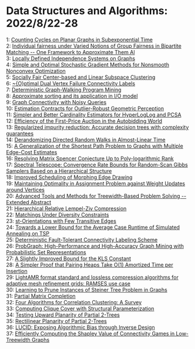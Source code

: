 # Data Structures and Algorithms: 2022/8/22-28  
1: [Counting Cycles on Planar Graphs in Subexponential Time](https://doi.org/10.48550/arXiv.2208.09948)  
2: [Individual fairness under Varied Notions of Group Fairness in Bipartite  Matching -- One Framework to Approximate Them Al](https://doi.org/10.48550/arXiv.2208.09951)  
3: [Locally Defined Independence Systems on Graphs](https://doi.org/10.48550/arXiv.2208.10003)  
4: [Simple and Optimal Stochastic Gradient Methods for Nonsmooth Nonconvex  Optimization](https://doi.org/10.48550/arXiv.2208.10025)  
5: [Socially Fair Center-based and Linear Subspace Clustering](https://doi.org/10.48550/arXiv.2208.10095)  
6: [\~{O}ptimal Dual Vertex Failure Connectivity Labels](https://doi.org/10.48550/arXiv.2208.10168)  
7: [Deterministic Graph-Walking Program Mining](https://doi.org/10.48550/arXiv.2208.10290)  
8: [Approximate sorting and its application in I/O model](https://doi.org/10.48550/arXiv.2208.10298)  
9: [Graph Connectivity with Noisy Queries](https://doi.org/10.48550/arXiv.2208.10423)  
10: [Estimation Contracts for Outlier-Robust Geometric Perception](https://doi.org/10.48550/arXiv.2208.10521)  
11: [Simpler and Better Cardinality Estimators for HyperLogLog and PCSA](https://doi.org/10.48550/arXiv.2208.10578)  
12: [Efficiency of the First-Price Auction in the Autobidding World](https://doi.org/10.48550/arXiv.2208.10650)  
13: [Regularized impurity reduction: Accurate decision trees with complexity  guarantees](https://doi.org/10.48550/arXiv.2208.10949)  
14: [Derandomizing Directed Random Walks in Almost-Linear Time](https://doi.org/10.48550/arXiv.2208.10959)  
15: [A Generalization of the Shortest Path Problem to Graphs with Multiple  Edge-Cost Estimates](https://doi.org/10.48550/arXiv.2208.11489)  
16: [Resolving Matrix Spencer Conjecture Up to Poly-logarithmic Rank](https://doi.org/10.48550/arXiv.2208.11286)  
17: [Spectral Telescope: Convergence Rate Bounds for Random-Scan Gibbs  Samplers Based on a Hierarchical Structure](https://doi.org/10.48550/arXiv.2208.11299)  
18: [Improved Scheduling of Morphing Edge Drawing](https://doi.org/10.48550/arXiv.2208.11305)  
19: [Maintaining Optimality in Assignment Problem against Weight Updates  around Vertices](https://doi.org/10.48550/arXiv.2208.11325)  
20: [Advanced Tools and Methods for Treewidth-Based Problem Solving --  Extended Abstract](https://doi.org/10.48550/arXiv.2208.11340)  
21: [Hierarchical Relative Lempel-Ziv Compression](https://doi.org/10.48550/arXiv.2208.11371)  
22: [Matchings Under Diversity Constraints](https://doi.org/10.48550/arXiv.2208.11378)  
23: [st-Orientations with Few Transitive Edges](https://doi.org/10.48550/arXiv.2208.11414)  
24: [Towards a Lower Bound for the Average Case Runtime of Simulated  Annealing on TSP](https://doi.org/10.48550/arXiv.2208.11444)  
25: [Deterministic Fault-Tolerant Connectivity Labeling Scheme](https://doi.org/10.48550/arXiv.2208.11459)  
26: [ProbGraph: High-Performance and High-Accuracy Graph Mining with  Probabilistic Set Representations](https://doi.org/10.48550/arXiv.2208.11469)  
27: [A Slightly Improved Bound for the KLS Constant](https://doi.org/10.48550/arXiv.2208.11644)  
28: [A Simpler Proof that Pairing Heaps Take O(1) Amortized Time per  Insertion](https://doi.org/10.48550/arXiv.2208.11791)  
29: [LightAMR format standard and lossless compression algorithms for  adaptive mesh refinement grids: RAMSES use case](https://doi.org/10.48550/arXiv.2208.11958)  
30: [Learning to Prune Instances of Steiner Tree Problem in Graphs](https://doi.org/10.48550/arXiv.2208.11985)  
31: [Partial Matrix Completion](https://doi.org/10.48550/arXiv.2208.12063)  
32: [Four Algorithms for Correlation Clustering: A Survey](https://doi.org/10.48550/arXiv.2208.12636)  
33: [Computing Clique Cover with Structural Parameterization](https://doi.org/10.48550/arXiv.2208.12438)  
34: [Testing Upward Planarity of Partial $2$-Trees](https://doi.org/10.48550/arXiv.2208.12548)  
35: [Rectilinear Planarity of Partial 2-Trees](https://doi.org/10.48550/arXiv.2208.12558)  
36: [LUCID: Exposing Algorithmic Bias through Inverse Design](https://doi.org/10.48550/arXiv.2208.12786)  
37: [Efficiently Computing the Shapley Value of Connectivity Games in  Low-Treewidth Graphs](https://doi.org/10.48550/arXiv.2208.12868)  